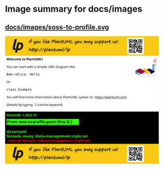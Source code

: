 # Image summary for docs/images

## [docs/images/soss-to-profile.svg](./soss-to-profile.svg)



<img src="soss-to-profile.svg">

